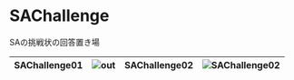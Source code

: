 # SAChallenge
SAの挑戦状の回答置き場</br>

|SAChallenge01|![out](https://user-images.githubusercontent.com/88181071/140690088-55785aac-8ecd-4664-89cc-8d94531b7277.png)|SAChallenge02|![SAChallenge02](https://user-images.githubusercontent.com/88181071/141442578-71167ef4-4bf7-4471-8a90-812e738218af.gif)|
|-------|------|-------|------|

